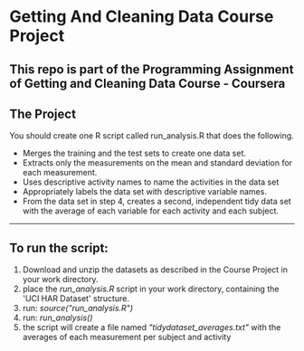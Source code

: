 # Getting And Cleaning Data Course Project
This repo is part of the Programming Assignment of Getting and Cleaning Data Course - Coursera
---
## The Project
You should create one R script called run_analysis.R that does the following. 
- Merges the training and the test sets to create one data set.
- Extracts only the measurements on the mean and standard deviation for each measurement. 
- Uses descriptive activity names to name the activities in the data set
- Appropriately labels the data set with descriptive variable names. 
- From the data set in step 4, creates a second, independent tidy data set with the average of each variable for each activity and each subject.
---
## To run the script:
  1. Download and unzip the datasets as described in the Course Project in your work directory.
  1. place the *run_analysis.R* script in your work directory, containing the 'UCI HAR Dataset' structure.
  2. run: *source("run_analysis.R")*
  3. run: *run_analysis()*
  4. the script will create a file named *"tidydataset_averages.txt"* with the averages of each measurement per subject and activity
